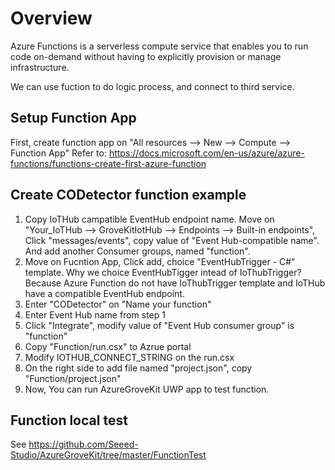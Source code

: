 
# Overview
Azure Functions is a serverless compute service that enables you to run code on-demand without having to explicitly provision or manage infrastructure.

We can use fuction to do logic process, and connect to third service.

## Setup Function App
First, create function app on "All resources --> New --> Compute --> Function App"
Refer to: https://docs.microsoft.com/en-us/azure/azure-functions/functions-create-first-azure-function

## Create CODetector function example
1. Copy IoTHub campatible EventHub endpoint name.
  Move on "Your_IoTHub --> GroveKitIotHub --> Endpoints --> Built-in endpoints", Click "messages/events", copy value of "Event Hub-compatible name". And add another Consumer groups, named "function".
2. Move on Fucntion App, Click add, choice "EventHubTrigger - C#" template. 
  Why we choice EventHubTigger intead of IoThubTrigger? Because Azure Function do not have IoThubTrigger template and IoTHub have a compatible EventHub endpoint.
3. Enter "CODetector" on "Name your function"
4. Enter Event Hub name from step 1 
6. Click "Integrate", modify value of "Event Hub consumer group" is "function"
5. Copy "Function/run.csx" to Azrue portal 
6. Modify IOTHUB_CONNECT_STRING on the run.csx
6. On the right side to add file named "project.json", copy "Function/project.json"
7. Now, You can run AzureGroveKit UWP app to test function.

## Function local test
See https://github.com/Seeed-Studio/AzureGroveKit/tree/master/FunctionTest
